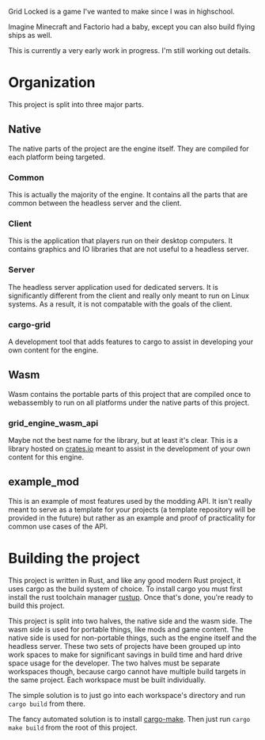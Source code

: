 Grid Locked is a game I've wanted to make since I was in highschool.

Imagine Minecraft and Factorio had a baby, except you can also build flying ships as well.

This is currently a very early work in progress.
I'm still working out details.

# Organization

This project is split into three major parts.

## Native

The native parts of the project are the engine itself. They are compiled for each platform being targeted.

### Common
This is actually the majority of the engine. It contains all the parts that are common between the headless server and the client.

### Client

This is the application that players run on their desktop computers. It contains graphics and IO libraries that are not useful to a headless server.

### Server

The headless server application used for dedicated servers. It is significantly different from the client and really only meant to run on Linux systems. As a result, it is not compatable with the goals of the client.

### cargo-grid

A development tool that adds features to cargo to assist in developing your own content for the engine.

## Wasm

Wasm contains the portable parts of this project that are compiled once to webassembly to run on all platforms under the native parts of this project.

### grid_engine_wasm_api

Maybe not the best name for the library, but at least it's clear. This is a library hosted on [crates.io](https://crates.io/crates/grid_engine_wasm_api) meant to assist in the development of your own content for this engine.

## example_mod

This is an example of most features used by the modding API. It isn't really meant to serve as a template for your projects (a template repository will be provided in the future) but rather as an example and proof of practicality for common use cases of the API.

# Building the project

This project is written in Rust, and like any good modern Rust project, it uses cargo as the build system of choice.
To install cargo you must first install the rust toolchain manager [rustup](https://rustup.rs/). Once that's done, you're ready to build this project.

This project is split into two halves, the native side and the wasm side. The wasm side is used for portable things, like mods and game content. The native side is used for non-portable things, such as the engine itself and the headless server. These two sets of projects have been grouped up into work spaces to make for significant savings in build time and hard drive space usage for the developer. The two halves must be separate workspaces though, because cargo cannot have multiple build targets in the same project. Each workspace must be built individually.

The simple solution is to just go into each workspace's directory and run `cargo build` from there.

The fancy automated solution is to install [cargo-make](https://crates.io/crates/cargo-make#installation). Then just run `cargo make build` from the root of this project.